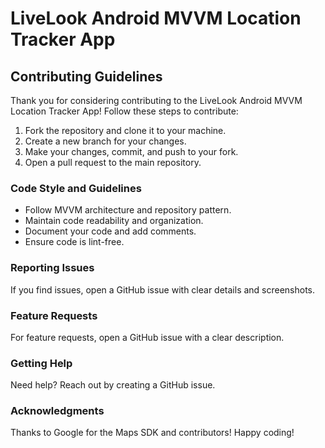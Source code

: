 # LiveLook Android MVVM Location Tracker App

## Contributing Guidelines

Thank you for considering contributing to the LiveLook Android MVVM Location Tracker App! Follow these steps to contribute:

1. Fork the repository and clone it to your machine.
2. Create a new branch for your changes.
3. Make your changes, commit, and push to your fork.
4. Open a pull request to the main repository.

### Code Style and Guidelines

- Follow MVVM architecture and repository pattern.
- Maintain code readability and organization.
- Document your code and add comments.
- Ensure code is lint-free.

### Reporting Issues

If you find issues, open a GitHub issue with clear details and screenshots.

### Feature Requests

For feature requests, open a GitHub issue with a clear description.

### Getting Help

Need help? Reach out by creating a GitHub issue.

### Acknowledgments

Thanks to Google for the Maps SDK and contributors! Happy coding!
